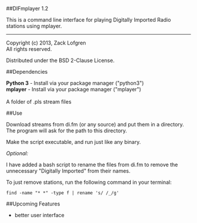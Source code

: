 ##DIFmplayer 1.2

This is a command line interface for playing Digitally Imported Radio stations using mplayer.

---

Copyright (c) 2013, Zack Lofgren<br>
All rights reserved.

Distributed under the BSD 2-Clause License.

##Dependencies

**Python 3** - Install via your package manager ("python3")<br>
**mplayer** - Install via your package manager ("mplayer")
<br><br>
A folder of .pls stream files

##Use

Download streams from di.fm (or any source) and put them in a directory. The program will ask for the path to this directory.

Make the script executable, and run just like any binary.

*Optional:*

I have added a bash script to rename the files from di.fm to remove the unnecessary "Digitally Imported" from their names.

To just remove stations, run the following command in your terminal:

    find -name "* *" -type f | rename 's/ /_/g'

##Upcoming Features

* better user interface